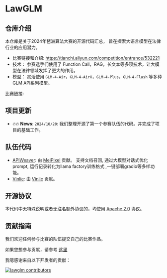 # LawGLM

## 仓库介绍

本仓库是关于2024年琶洲算法大赛的开源代码汇总， 旨在探索大语言模型在法律行业的应用潜力。

+ 比赛链接和介绍: https://tianchi.aliyun.com/competition/entrance/532221
+ 技术： 参赛选手们使用了 Function Call，RAG，长文本等多项技术，让大模型在法律领域发挥了更大的作用。
+ 模型： 灵活使用 `GLM-4-Air`，`GLM-4-AirX`，`GLM-4-Plus`，`GLM-4-Flash` 等多种 GLM API系列模型。

比赛链接:

## 项目更新

- 🔥🔥 **News**: ```2024/10/20```: 我们整理开源了第一个参赛队伍的代码。并完成了项目的基础工作。

## 队伍代码

+ [APIWeaver](APIWeaver-lawGLM/README.md): 由 [MeiPixel](https://github.com/MeiPixel) 贡献。
  支持文档召回, 通过大模型对话式优化prompt, 运行记录转化为llama factory训练格式 ,一键部署gradio等多样功能。
+ [Vinlic](Vinlic-lawGLM/README.md): 由 [Vinlic](https://github.com/Vinlic) 贡献。

## 开源协议

本代码中无特殊说明或者无注名额外协议的，均使用 [Apache 2.0](LICENSE) 协议。

## 贡献指南

我们欢迎任何参与比赛的队伍提交自己的比赛作品。

如果您想参与贡献，请参考 [这里](assets/contribute_zh.md)

我嗯感谢来自以下开发者的贡献：

[![lawglm contributors](https://contrib.rocks/image?repo=lawglm/langchain&max=2000)](https://github.com/metaglm/lawglm/graphs/contributors)